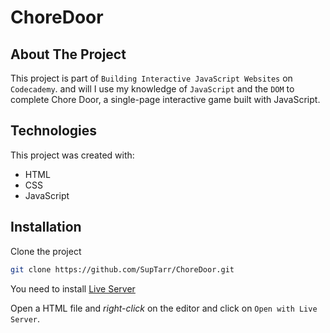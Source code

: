 # ChoreDoor

## About The Project

This project is part of `Building Interactive JavaScript Websites` on `Codecademy`. and will I use my knowledge of `JavaScript` and the `DOM` to complete Chore Door, a single-page interactive game built with JavaScript.

## Technologies

This project was created with:

- HTML
- CSS
- JavaScript

## Installation

Clone the project

```sh
git clone https://github.com/SupTarr/ChoreDoor.git
```

You need to install [Live Server](https://marketplace.visualstudio.com/items?itemName=ritwickdey.LiveServer) 

Open a HTML file and *right-click* on the editor and click on `Open with Live Server`.
